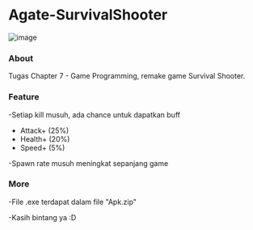 # Agate-SurvivalShooter

![image](https://user-images.githubusercontent.com/57084294/135137194-5c524687-2adf-4953-a16f-b11e37b3ddc0.png)

### About
Tugas Chapter 7 - Game Programming, remake game Survival Shooter.

### Feature 
-Setiap kill musuh, ada chance untuk dapatkan buff
  - Attack+ (25%)
  - Health+ (20%)
  - Speed+ (5%)

-Spawn rate musuh meningkat sepanjang game

### More
-File .exe terdapat dalam file "Apk.zip"

-Kasih bintang ya :D
